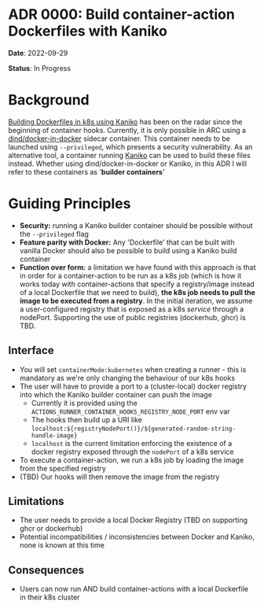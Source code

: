 # ADR 0000: Build container-action Dockerfiles with Kaniko

**Date**: 2022-09-29

**Status**: In Progress

# Background

[Building Dockerfiles in k8s using Kaniko](https://github.com/actions/runner-container-hooks/issues/23) has been on the radar since the beginning of container hooks.
Currently, it is only possible in ARC using a [dind/docker-in-docker](https://github.com/actions-runner-controller/actions-runner-controller/blob/master/runner/actions-runner-dind.dockerfile) sidecar container. This container needs to be launched using `--privileged`, which presents a security vulnerability.
As an alternative tool, a container running [Kaniko](https://github.com/GoogleContainerTools/kaniko) can be used to build these files instead.
Whether using dind/docker-in-docker or Kaniko, in this ADR I will refer to these containers as '**builder containers**'

# Guiding Principles
- **Security:** running a Kaniko builder container should be possible without the `--privileged` flag
- **Feature parity with Docker:** Any 'Dockerfile' that can be built with vanilla Docker should also be possible to build using a Kaniko build container
- **Function over form:** a limitation we have found with this approach is that in order for a container-action to be run as a k8s job 
(which is how it works today with container-actions that specify a registry/image instead of a local Dockerfile that we need to build),
**the k8s job needs to pull the image to be executed from a registry**. In the initial iteration, we assume a user-configured registry that is exposed as a k8s _service_ through a nodePort. Supporting the use of public registries (dockerhub, ghcr) is TBD.

## Interface
- You will set `containerMode:kubernetes` when creating a runner - this is mandatory as we're only changing the behaviour of our k8s hooks
- The user will have to provide a port to a (cluster-local) docker registry into which the Kaniko builder container can push the image
    - Currently it is provided using the `ACTIONS_RUNNER_CONTAINER_HOOKS_REGISTRY_NODE_PORT` env var
    - The hooks then build up a URI like `localhost:${registryNodePort()}/${generated-random-string-handle-image}`
    - `localhost` is the current limitation enforcing the existence of a docker registry exposed through the `nodePort` of a k8s service
- To execute a container-action, we run a k8s job by loading the image from the specified registry
- (TBD) Our hooks will then remove the image from the registry


## Limitations
- The user needs to provide a local Docker Registry (TBD on supporting ghcr or dockerhub)
- Potential incompatibilities / inconsistencies between Docker and Kaniko, none is known at this time

## Consequences
- Users can now run AND build container-actions with a local Dockerfile in their k8s cluster
